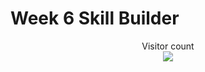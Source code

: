 # Week 6 Skill Builder

[]()

[]()

[]()

[]()

[]()


<p align="center"> 
  Visitor count<br>
  <img src="https://profile-counter.glitch.me/atharva-narkhede-pythonw6cy/count.svg" />
</p>
